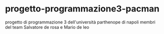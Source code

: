 # progetto-programmazione3-pacman
progetto di programmazione 3 dell'università parthenope di napoli
membri del team Salvatore de rosa e Mario de leo
